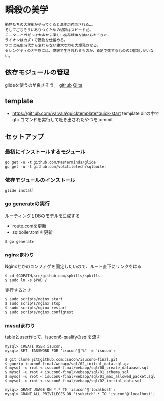 # 瞬殺の美学

```
動物たちの大移動がやってくると満腹が約束される…。
そしてごちそうにありつくための切符はスピードだ。
チーターとガゼルは太古から激しい生存競争を強いられてきた。
ライオンは力ずくで獲物を仕留める。
ワニは先史時代から変わらない絶大な力を大爆発させる。
セレンゲティの大平原には、俊敏で生き残れるものか、鈍足で死するものの2種類しかいない。
```

## 依存モジュールの管理
glideを使うのが良さそう。
[github](https://github.com/Masterminds/glide)
[Qiita](http://qiita.com/tienlen/items/8e192e68d6b18bec3b4a)

## template

* https://github.com/valyala/quicktemplate#quick-start
template dirの中でqtc コマンドを実行して吐き出されたやつをcommit

## セットアップ
### 最初にインストールするモジュール
```
go get -u -t github.com/Masterminds/glide
go get -u -t github.com/volatiletech/sqlboiler
```

### 依存モジュールのインストール
```
glide install
```

### go generateの実行
ルーティングとDBのモデルを生成する
* route.confを更新
* sqlboiler.tomlを更新

```
$ go generate
```

### nginxまわり
Nginxとかのコンフィグを固定したいので、ルート直下にリンクをはる

```
$ cd $GOPATH/src/github.com/spkills/spkills
$ sudo ln -s $PWD /
```

実行するとき
```
$ sudo scripts/nginx start
$ sudo scripts/nginx stop
$ sudo scripts/nginx restart
$ sudo scripts/nginx configtest
```

### mysqlまわり
tableとuser作って、isucon6-qualifyのsqlを流す
```
mysql> CREATE USER isucon;
mysql> SET  PASSWORD FOR 'isucon'@'%'  = 'isucon';

$ git clone git@github.com:isucon/isucon6-final.git
$ gunzip isucon6-final/webapp/sql/02_initial_data.sql.gz
$ mysql -u root < isucon6-final/webapp/sql/00_create_database.sql
$ mysql -u root < isucon6-final/webapp/sql/01_schema.sql
$ mysql -u root < isucon6-final/webapp/sql/01_max_allowed_packet.sql
$ mysql -u root < isucon6-final/webapp/sql/02_initial_data.sql

mysql> GRANT USAGE ON *.* TO 'isucon'@'localhost';
mysql> GRANT ALL PRIVILEGES ON 'isuketch'.* TO 'isucon'@'localhost';
```
